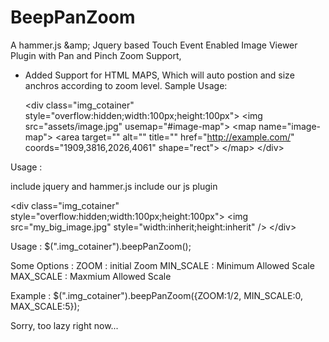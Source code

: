 # BeepPanZoom
A hammer.js &amp;amp; Jquery based Touch Event Enabled Image Viewer Plugin with Pan and Pinch Zoom Support,
* Added Support for HTML MAPS, Which will auto postion and size anchros according to zoom level.
  Sample Usage:
  
  &lt;div class=&quot;img_cotainer&quot; style=&quot;overflow:hidden;width:100px;height:100px&quot;&gt;
  &lt;img src="assets/image.jpg"  usemap="#image-map"&gt;
  &lt;map name="image-map"&gt;
    &lt;area target="" alt="" title="" href="http://example.com/" coords="1909,3816,2026,4061" shape="rect"&gt;
  &lt;/map&gt;
  &lt;/div&gt;
    
Usage :

include jquery and hammer.js
include our js plugin

&lt;div class=&quot;img_cotainer&quot; style=&quot;overflow:hidden;width:100px;height:100px&quot;&gt;
&lt;img src=&quot;my_big_image.jpg&quot; style=&quot;width:inherit;height:inherit&quot; /&gt;
&lt;/div&gt;

Usage : 
$(&quot;.img_cotainer&quot;).beepPanZoom();


Some Options : 
ZOOM      : initial Zoom
MIN_SCALE : Minimum Allowed Scale
MAX_SCALE : Maxmium Allowed Scale


Example : 
$(".img_cotainer").beepPanZoom({ZOOM:1/2,
MIN_SCALE:0,
MAX_SCALE:5});


Sorry, too lazy right now...
